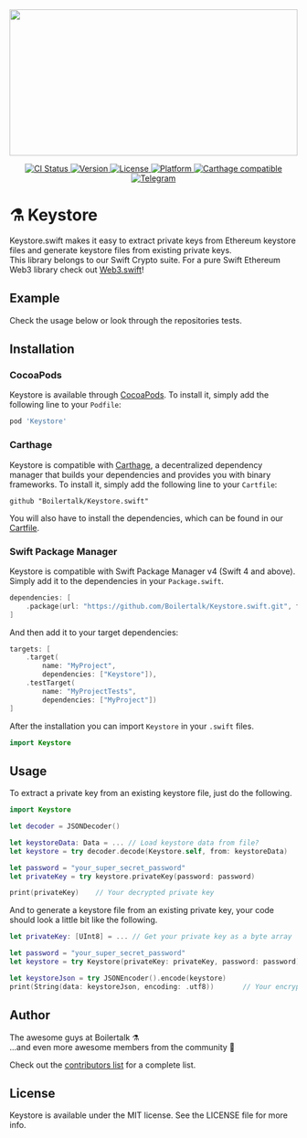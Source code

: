 <a href="https://github.com/Boilertalk/Keystore.swift">
  <img src="https://storage.googleapis.com/boilertalk/logo.svg" width="100%" height="256">
</a>

<p align="center">
  <a href="https://travis-ci.com/Boilertalk/Keystore.swift">
    <img src="https://travis-ci.com/Boilertalk/Keystore.swift.svg?branch=master" alt="CI Status">
  </a>
  <a href="http://cocoapods.org/pods/Keystore">
    <img src="https://img.shields.io/cocoapods/v/Keystore.svg?style=flat" alt="Version">
  </a>
  <a href="http://cocoapods.org/pods/Keystore">
    <img src="https://img.shields.io/cocoapods/l/Keystore.svg?style=flat" alt="License">
  </a>
  <a href="http://cocoapods.org/pods/Keystore">
    <img src="https://img.shields.io/cocoapods/p/Keystore.svg?style=flat" alt="Platform">
  </a>
  <a href="https://github.com/Carthage/Carthage">
    <img src="https://img.shields.io/badge/Carthage-compatible-4BC51D.svg?style=flat" alt="Carthage compatible">
  </a>
  <a href="https://t.me/joinchat/BPk3DE6CTFaiOolSIZNLyg">  
    <img src="https://img.shields.io/badge/chat-on%20telegram-blue.svg?longCache=true&style=flat" alt="Telegram">
  </a>
</p>

# :alembic: Keystore

Keystore.swift makes it easy to extract private keys from Ethereum keystore files and generate keystore files from existing private keys.    
This library belongs to our Swift Crypto suite. For a pure Swift Ethereum Web3 library check out [Web3.swift](https://github.com/Boilertalk/Web3.swift)!

## Example

Check the usage below or look through the repositories tests.

## Installation

### CocoaPods

Keystore is available through [CocoaPods](http://cocoapods.org). To install
it, simply add the following line to your `Podfile`:

```ruby
pod 'Keystore'
```

### Carthage

Keystore is compatible with [Carthage](https://github.com/Carthage/Carthage), a decentralized dependency manager that builds your dependencies and provides you with binary frameworks. To install it, simply add the following line to your `Cartfile`:

```
github "Boilertalk/Keystore.swift"
```

You will also have to install the dependencies, which can be found in our [Cartfile](Cartfile).

### Swift Package Manager

Keystore is compatible with Swift Package Manager v4 (Swift 4 and above). Simply add it to the dependencies in your `Package.swift`.

```Swift
dependencies: [
    .package(url: "https://github.com/Boilertalk/Keystore.swift.git", from: "0.2.0")
]
```

And then add it to your target dependencies:

```Swift
targets: [
    .target(
        name: "MyProject",
        dependencies: ["Keystore"]),
    .testTarget(
        name: "MyProjectTests",
        dependencies: ["MyProject"])
]
```

After the installation you can import `Keystore` in your `.swift` files.

```Swift
import Keystore
```

## Usage

To extract a private key from an existing keystore file, just do the following.

```Swift
import Keystore

let decoder = JSONDecoder()

let keystoreData: Data = ... // Load keystore data from file?
let keystore = try decoder.decode(Keystore.self, from: keystoreData)

let password = "your_super_secret_password"
let privateKey = try keystore.privateKey(password: password)

print(privateKey)    // Your decrypted private key
```

And to generate a keystore file from an existing private key, your code should look a little bit like the following.

```Swift
let privateKey: [UInt8] = ... // Get your private key as a byte array

let password = "your_super_secret_password"
let keystore = try Keystore(privateKey: privateKey, password: password)

let keystoreJson = try JSONEncoder().encode(keystore)
print(String(data: keystoreJson, encoding: .utf8))       // Your encrypted keystore as a json string
```

## Author

The awesome guys at Boilertalk :alembic:    
...and even more awesome members from the community :purple_heart:

Check out the [contributors list](https://github.com/Boilertalk/Keystore.swift/graphs/contributors) for a complete list.

## License

Keystore is available under the MIT license. See the LICENSE file for more info.
